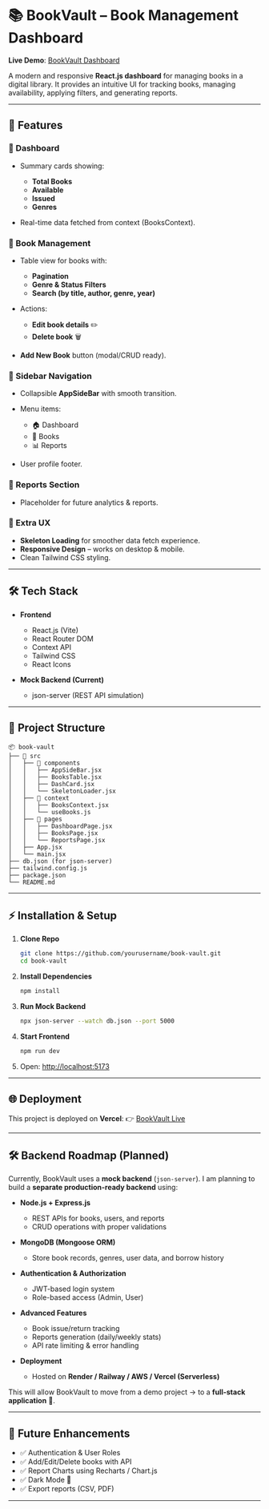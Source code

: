 # 📚 BookVault – Book Management Dashboard

**Live Demo**: [BookVault Dashboard](https://book-vault-ochre.vercel.app/)

A modern and responsive **React.js dashboard** for managing books in a digital library.
It provides an intuitive UI for tracking books, managing availability, applying filters, and generating reports.

---

## 🚀 Features

### 🔹 Dashboard

* Summary cards showing:

  * **Total Books**
  * **Available**
  * **Issued**
  * **Genres**
* Real-time data fetched from context (BooksContext).

### 🔹 Book Management

* Table view for books with:

  * **Pagination**
  * **Genre & Status Filters**
  * **Search (by title, author, genre, year)**
* Actions:

  * **Edit book details** ✏️
  * **Delete book** 🗑️
* **Add New Book** button (modal/CRUD ready).

### 🔹 Sidebar Navigation

* Collapsible **AppSideBar** with smooth transition.
* Menu items:

  * 🏠 Dashboard
  * 📖 Books
  * 📊 Reports
* User profile footer.

### 🔹 Reports Section

* Placeholder for future analytics & reports.

### 🔹 Extra UX

* **Skeleton Loading** for smoother data fetch experience.
* **Responsive Design** – works on desktop & mobile.
* Clean Tailwind CSS styling.

---

## 🛠️ Tech Stack

* **Frontend**

  * React.js (Vite)
  * React Router DOM
  * Context API
  * Tailwind CSS
  * React Icons

* **Mock Backend (Current)**

  * json-server (REST API simulation)

---

## 📂 Project Structure

```
📦 book-vault
├── 📂 src
│   ├── 📂 components
│   │   ├── AppSideBar.jsx
│   │   ├── BooksTable.jsx
│   │   ├── DashCard.jsx
│   │   └── SkeletonLoader.jsx
│   ├── 📂 context
│   │   ├── BooksContext.jsx
│   │   └── useBooks.js
│   ├── 📂 pages
│   │   ├── DashboardPage.jsx
│   │   ├── BooksPage.jsx
│   │   └── ReportsPage.jsx
│   ├── App.jsx
│   └── main.jsx
├── db.json (for json-server)
├── tailwind.config.js
├── package.json
└── README.md
```

---

## ⚡ Installation & Setup

1. **Clone Repo**

   ```bash
   git clone https://github.com/yourusername/book-vault.git
   cd book-vault
   ```

2. **Install Dependencies**

   ```bash
   npm install
   ```

3. **Run Mock Backend**

   ```bash
   npx json-server --watch db.json --port 5000
   ```

4. **Start Frontend**

   ```bash
   npm run dev
   ```

5. Open: [http://localhost:5173](http://localhost:5173)

---

## 🌐 Deployment

This project is deployed on **Vercel**:
👉 [BookVault Live](https://book-vault-ochre.vercel.app/dashboard)

---

## 🛠️ Backend Roadmap (Planned)

Currently, BookVault uses a **mock backend** (`json-server`).
I am planning to build a **separate production-ready backend** using:

* **Node.js + Express.js**

  * REST APIs for books, users, and reports
  * CRUD operations with proper validations
* **MongoDB (Mongoose ORM)**

  * Store book records, genres, user data, and borrow history
* **Authentication & Authorization**

  * JWT-based login system
  * Role-based access (Admin, User)
* **Advanced Features**

  * Book issue/return tracking
  * Reports generation (daily/weekly stats)
  * API rate limiting & error handling
* **Deployment**

  * Hosted on **Render / Railway / AWS / Vercel (Serverless)**

This will allow BookVault to move from a demo project → to a **full-stack application** 🚀.

---

## 🎯 Future Enhancements

* ✅ Authentication & User Roles
* ✅ Add/Edit/Delete books with API
* ✅ Report Charts using Recharts / Chart.js
* ✅ Dark Mode 🌙
* ✅ Export reports (CSV, PDF)

---
